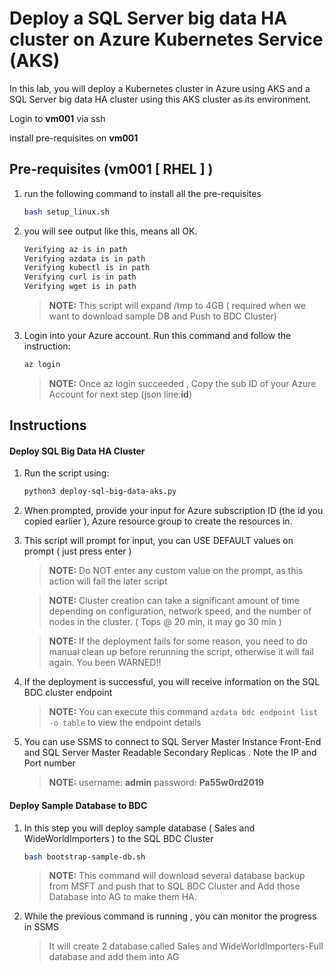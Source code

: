 
# Deploy a SQL Server big data HA cluster on Azure Kubernetes Service (AKS) 

In this lab, you will deploy a Kubernetes cluster in Azure using AKS and a SQL Server big data HA cluster using this AKS cluster as its environment. 

Login to **vm001** via ssh 

install pre-requisites on **vm001** 

## Pre-requisites (vm001 [ RHEL ] )

1. run the following command to install all the pre-requisites 
    ```sh 
    bash setup_linux.sh
    ```

1. you will see output like this, means all OK.
    ```sh 
    Verifying az is in path
    Verifying azdata is in path
    Verifying kubectl is in path
    Verifying curl is in path
    Verifying wget is in path           
    ```
    > **NOTE:** This script will expand /tmp to 4GB ( required when we want to download sample DB and Push to BDC Cluster)

1. Login into your Azure account. Run this command and follow the instruction: 
    ```sh
    az login
    ```
    > **NOTE:** Once az login succeeded , Copy the sub ID of your Azure Account for next step  (json line:**id**)

## Instructions
#### Deploy SQL Big Data HA Cluster 

1. Run the script using:
    
    ```sh
    python3 deploy-sql-big-data-aks.py
    ```

2. When prompted, provide your input for Azure subscription ID (the id you copied earlier ), Azure resource group to create the resources in.  

3. This script will prompt for input, you can USE DEFAULT values on prompt ( just press enter  )

    > **NOTE:** Do NOT enter any custom value on the prompt, as this action will fail the later script

    > **NOTE:** Cluster creation can take a significant amount of time depending on configuration, network speed, and the number of nodes in the cluster. ( Tops @ 20 min, it may go 30 min  )

    > **NOTE:** If the deployment fails for some reason, you need to do manual clean up before rerunning the script, otherwise it will fail again. You been WARNED!!

4. If the deployment is successful, you will receive information on the SQL BDC cluster endpoint 
    > **NOTE:** You can execute this command `azdata bdc endpoint list -o table` to view the endpoint details 

5. You can use SSMS  to connect to SQL Server Master Instance Front-End and SQL Server Master Readable Secondary Replicas . Note the IP  and Port number 
    > **NOTE:** username: **admin** password: **Pa55w0rd2019**

#### Deploy Sample Database to BDC

1. In this step you will deploy sample database ( Sales and WideWorldImporters ) to the SQL BDC Cluster 

    ```sh 
    bash bootstrap-sample-db.sh 
    ```
    > **NOTE:** This command will download several database backup from MSFT and push that to SQL BDC Cluster and Add those Database into AG to make them HA. 

2. While the previous command is running , you can monitor the progress in SSMS 
    > It will create 2 database called Sales and WideWorldImporters-Full database and add them into AG 